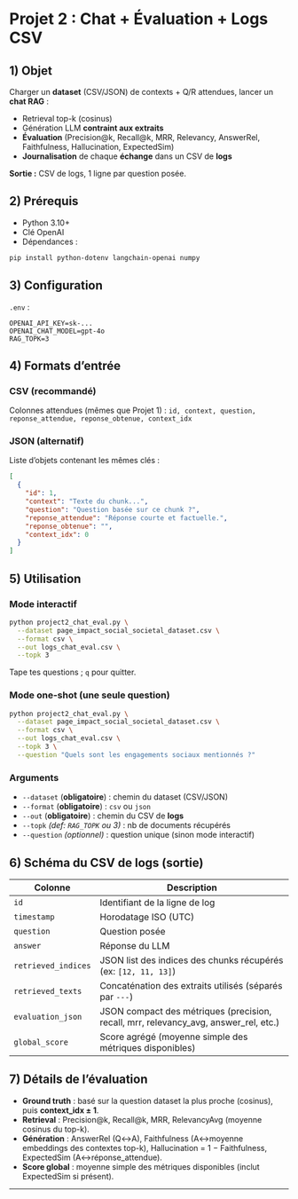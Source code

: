 # Projet 2 : Chat + Évaluation + Logs CSV

## 1) Objet

Charger un **dataset** (CSV/JSON) de contexts + Q/R attendues, lancer un **chat RAG** :

* Retrieval top-k (cosinus)
* Génération LLM **contraint aux extraits**
* **Évaluation** (Precision\@k, Recall\@k, MRR, Relevancy, AnswerRel, Faithfulness, Hallucination, ExpectedSim)
* **Journalisation** de chaque **échange** dans un CSV de **logs**

**Sortie :** CSV de logs, 1 ligne par question posée.

## 2) Prérequis

* Python 3.10+
* Clé OpenAI
* Dépendances :

```bash
pip install python-dotenv langchain-openai numpy
```

## 3) Configuration

`.env` :

```env
OPENAI_API_KEY=sk-...
OPENAI_CHAT_MODEL=gpt-4o
RAG_TOPK=3
```

## 4) Formats d’entrée

### CSV (recommandé)

Colonnes attendues (mêmes que Projet 1) :
`id, context, question, reponse_attendue, reponse_obtenue, context_idx`

### JSON (alternatif)

Liste d’objets contenant les mêmes clés :

```json
[
  {
    "id": 1,
    "context": "Texte du chunk...",
    "question": "Question basée sur ce chunk ?",
    "reponse_attendue": "Réponse courte et factuelle.",
    "reponse_obtenue": "",
    "context_idx": 0
  }
]
```

## 5) Utilisation

### Mode interactif

```bash
python project2_chat_eval.py \
  --dataset page_impact_social_societal_dataset.csv \
  --format csv \
  --out logs_chat_eval.csv \
  --topk 3
```

Tape tes questions ; `q` pour quitter.

### Mode one-shot (une seule question)

```bash
python project2_chat_eval.py \
  --dataset page_impact_social_societal_dataset.csv \
  --format csv \
  --out logs_chat_eval.csv \
  --topk 3 \
  --question "Quels sont les engagements sociaux mentionnés ?"
```

### Arguments

* `--dataset` (**obligatoire**) : chemin du dataset (CSV/JSON)
* `--format` (**obligatoire**) : `csv` ou `json`
* `--out` (**obligatoire**) : chemin du CSV de **logs**
* `--topk` *(def: `RAG_TOPK` ou 3)* : nb de documents récupérés
* `--question` *(optionnel)* : question unique (sinon mode interactif)

## 6) Schéma du CSV de logs (sortie)

| Colonne             | Description                                                                            |
| ------------------- | -------------------------------------------------------------------------------------- |
| `id`                | Identifiant de la ligne de log                                                         |
| `timestamp`         | Horodatage ISO (UTC)                                                                   |
| `question`          | Question posée                                                                         |
| `answer`            | Réponse du LLM                                                                         |
| `retrieved_indices` | JSON list des indices des chunks récupérés (ex: `[12, 11, 13]`)                        |
| `retrieved_texts`   | Concaténation des extraits utilisés (séparés par `---`)                                |
| `evaluation_json`   | JSON compact des métriques (precision, recall, mrr, relevancy\_avg, answer\_rel, etc.) |
| `global_score`      | Score agrégé (moyenne simple des métriques disponibles)                                |

## 7) Détails de l’évaluation

* **Ground truth** : basé sur la question dataset la plus proche (cosinus), puis **context\_idx ± 1**.
* **Retrieval** : Precision\@k, Recall\@k, MRR, RelevancyAvg (moyenne cosinus du top-k).
* **Génération** : AnswerRel (Q↔A), Faithfulness (A↔moyenne embeddings des contextes top-k), Hallucination = 1 − Faithfulness, ExpectedSim (A↔réponse\_attendue).
* **Score global** : moyenne simple des métriques disponibles (inclut ExpectedSim si présent).

---
